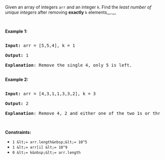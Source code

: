 Given an array of integers&nbsp;`` arr ``&nbsp;and an integer `` k ``.&nbsp;Find the _least number of unique integers_&nbsp;after removing __exactly__ `` k `` elements__.__

&nbsp;

__Example 1:__

<pre>
<strong>Input: </strong>arr = [5,5,4], k = 1
<strong>Output: </strong>1
<strong>Explanation</strong>: Remove the single 4, only 5 is left.
</pre>

__Example 2:__

<pre>
<strong>Input: </strong>arr = [4,3,1,1,3,3,2], k = 3
<strong>Output: </strong>2
<strong>Explanation</strong>: Remove 4, 2 and either one of the two 1s or three 3s. 1 and 3 will be left.</pre>

&nbsp;

__Constraints:__

*   `` 1 &lt;= arr.length&nbsp;&lt;= 10^5 ``
*   `` 1 &lt;= arr[i] &lt;= 10^9 ``
*   `` 0 &lt;= k&nbsp;&lt;= arr.length ``